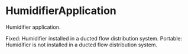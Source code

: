 HumidifierApplication
=====================

Humidifier application.

Fixed: Humidifier installed in a ducted flow distribution system.
Portable: Humidifier is not installed in a ducted flow distribution system.
